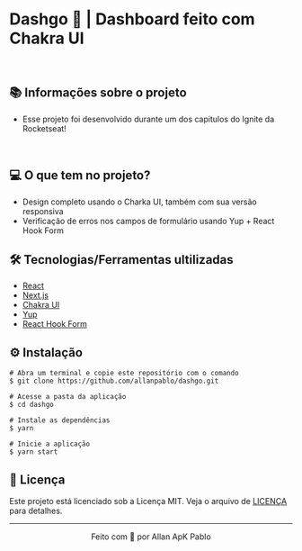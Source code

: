 # Dashgo 💜 | Dashboard feito com Chakra UI

&nbsp;


## 📚 Informações sobre o projeto

* Esse projeto foi desenvolvido durante um dos capitulos do Ignite da Rocketseat! 

&nbsp;

## 💻 O que tem no projeto?

* Design completo usando o Charka UI, também com sua versão responsiva
* Verificação de erros nos campos de formulário usando Yup + React Hook Form


## 🛠️ Tecnologias/Ferramentas ultilizadas

* [React](https://pt-br.reactjs.org/E)
* [Next.js](https://nextjs.org/)
* [Chakra UI](https://chakra-ui.com/)
* [Yup](https://github.com/jquense/yup)
* [React Hook Form](https://react-hook-form.com/)



## ⚙️ Instalação
```
# Abra um terminal e copie este repositório com o comando
$ git clone https://github.com/allanpablo/dashgo.git
```

```
# Acesse a pasta da aplicação
$ cd dashgo

# Instale as dependências
$ yarn

# Inicie a aplicação
$ yarn start

```

## 📝 Licença

Este projeto está licenciado sob a Licença MIT. Veja o arquivo de [LICENÇA](https://github.com/allanpablo/dashgo/blob/main/LICENSE) para detalhes.


---

<p align="center">Feito com 💙  por Allan ApK Pablo</p>


